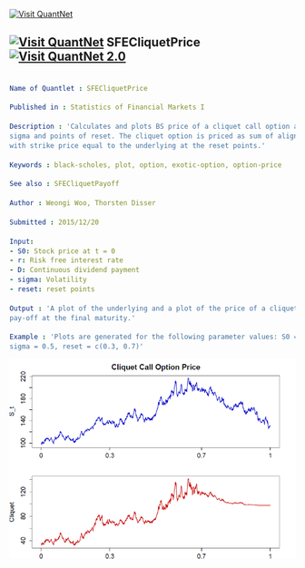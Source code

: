 
[<img src="https://github.com/QuantLet/Styleguide-and-Validation-procedure/blob/master/pictures/banner.png" alt="Visit QuantNet">](http://quantlet.de/index.php?p=info)

## [<img src="https://github.com/QuantLet/Styleguide-and-Validation-procedure/blob/master/pictures/qloqo.png" alt="Visit QuantNet">](http://quantlet.de/) **SFECliquetPrice** [<img src="https://github.com/QuantLet/Styleguide-and-Validation-procedure/blob/master/pictures/QN2.png" width="60" alt="Visit QuantNet 2.0">](http://quantlet.de/d3/ia)

```yaml

Name of Quantlet : SFECliquetPrice

Published in : Statistics of Financial Markets I

Description : 'Calculates and plots BS price of a cliquet call option as a function of S, r, D,
sigma and points of reset. The cliquet option is priced as sum of aligned start forward options
with strike price equal to the underlying at the reset points.'

Keywords : black-scholes, plot, option, exotic-option, option-price

See also : SFECliquetPayoff

Author : Weongi Woo, Thorsten Disser

Submitted : 2015/12/20

Input: 
- S0: Stock price at t = 0
- r: Risk free interest rate
- D: Continuous dividend payment
- sigma: Volatility
- reset: reset points

Output : 'A plot of the underlying and a plot of the price of a cliquet call option with one
pay-off at the final maturity.'

Example : 'Plots are generated for the following parameter values: S0 = 100, r = 0.3, D = 0.01,
sigma = 0.5, reset = c(0.3, 0.7)'

```

![Picture1](CliquetPrice.PNG)


```r

```
